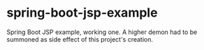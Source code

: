 # spring-boot-jsp-example
Spring Boot JSP example, working one. A higher demon had to be summoned as side effect of this project's creation.
